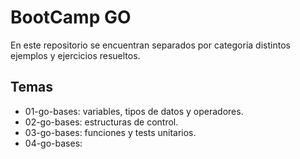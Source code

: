 # BootCamp GO
En este repositorio se encuentran separados por categoría distintos ejemplos y ejercicios resueltos.

## Temas
* 01-go-bases: variables, tipos de datos y operadores.
* 02-go-bases: estructuras de control.
* 03-go-bases: funciones y tests unitarios.
* 04-go-bases: 

